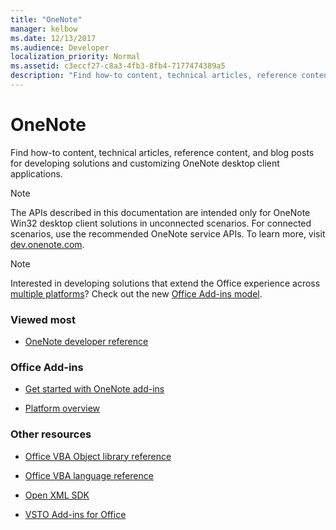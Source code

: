 ```yaml
---
title: "OneNote"
manager: kelbow
ms.date: 12/13/2017
ms.audience: Developer
localization_priority: Normal
ms.assetid: c3eccf27-c8a3-4fb3-8fb4-7177474389a5
description: "Find how-to content, technical articles, reference content, and blog posts for developing solutions and customizing OneNote desktop client applications."
---
```


# OneNote

Find how-to content, technical articles, reference content, and blog posts for developing solutions and customizing OneNote desktop client applications.
  
> [!NOTE]
> The APIs described in this documentation are intended only for OneNote Win32 desktop client solutions in unconnected scenarios. For connected scenarios, use the recommended OneNote service APIs. To learn more, visit [dev.onenote.com](http://dev.onenote.com/). 
  
> [!NOTE]
> Interested in developing solutions that extend the Office experience across [multiple platforms](https://docs.microsoft.com/en-us/office/dev/add-ins/overview/office-add-in-availability)? Check out the new [Office Add-ins model](https://docs.microsoft.com/en-us/office/dev/add-ins/overview/office-add-ins).  
  
### Viewed most
  
- [OneNote developer reference](onenote-developer-reference.md)
  
### Office Add-ins
  
- [Get started with OneNote add-ins](https://docs.microsoft.com/en-us/office/dev/add-ins/quickstarts/onenote-quickstart)
  
- [Platform overview](https://docs.microsoft.com/en-us/office/dev/add-ins/overview/office-add-ins)
  
### Other resources
  
- [Office VBA Object library reference](http://msdn.microsoft.com/library/727c4e1c-e13c-7bac-e833-b1322607dfd3%28Office.15%29.aspx)
  
- [Office VBA language reference](http://msdn.microsoft.com/library/9c1e8386-0309-c52c-856b-963220382eb8%28Office.15%29.aspx)
  
- [Open XML SDK](http://msdn.microsoft.com/library/f6a9ae68-7989-4208-97f5-3c945137a0ab%28Office.15%29.aspx)
  
- [VSTO Add-ins for Office](https://msdn.microsoft.com/en-us/library/jj620922.aspx)
  

